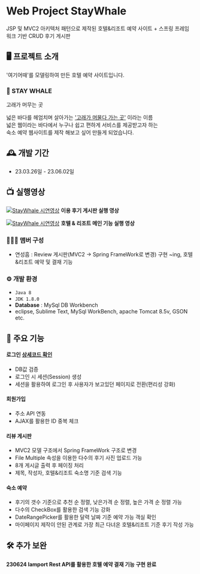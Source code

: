 # Web Project StayWhale
JSP 및 MVC2 아키텍처 패턴으로 제작된 호텔&리조트 예약 사이트 + 스프링 프레임 워크 기반 CRUD 후기 게시판

## 🖥️ 프로젝트 소개
'여기어때'를 모델링하여 만든 호텔 예약 사이트입니다.
<br>
### 🐳 STAY WHALE
고래가 머무는 곳

넓은 바다를 헤엄치며 살아가는 <u>'고래가 머물다 가는 곳'</u> 이라는 이름<br>
넓은 웹이라는 바다에서 누구나 쉽고 편하게 서비스를 제공받고자 하는<br>
숙소 예약 웹사이트를 제작 해보고 싶어 만들게 되었습니다.

## 🕰️ 개발 기간
* 23.03.26일 - 23.06.02일

## 📺 실행영상
[![StayWhale 시연영상](http://img.youtube.com/vi/BkxuGYxb3cs/0.jpg)](https://youtu.be/BkxuGYxb3cs?t=0s)
**이용 후기 게시판 실행 영상**

[![StayWhale 시연영상](http://img.youtube.com/vi/qmceBHZ_p6o/0.jpg)](https://youtu.be/qmceBHZ_p6o?t=0s)
**호텔 & 리조트 메인 기능 실행 영상**

### 🧑‍🤝‍🧑 맴버 구성
 - 연성흠 : Review 게시판(MVC2 -> Spring FrameWork로 변경) 구현 ~ing, 호텔&리조트 예약 및 결재 기능

### ⚙️ 개발 환경
- `Java 8`
- `JDK 1.8.0`
- **Database** : MySql DB Workbench
- eclipse, Sublime Text, MySql WorkBench, apache Tomcat 8.5v, GSON etc.

## 📌 주요 기능
#### 로그인 [상세코드 확인](https://github.com/webpofol/StayWhale/wiki/로그인-기능-소개)
- DB값 검증
- 로그인 시 세션(Session) 생성
- 세션을 활용하여 로그인 후 사용자가 보고있던 페이지로 전환(편리성 강화)
#### 회원가입
- 주소 API 연동
- AJAX를 활용한 ID 중복 체크
#### 리뷰 게시판
- MVC2 모델 구조에서 Spring FrameWork 구조로 변경
- File Multiple 속성을 이용한 다수의 후기 사진 업로드 가능
- 8개 게시글 출력 후 페이징 처리
- 제목, 작성자, 호텔&리조트 숙소명 기준 검색 기능
#### 숙소 예약
- 후기의 갯수 기준으로 추천 순 정렬, 낮은가격 순 정렬, 높은 가격 순 정렬 가능
- 다수의 CheckBox를 활용한 검색 기능 강화
- DateRangePicker를 활용한 달력 날짜 기준 예약 가능 객실 확인
- 마이페이지 제작이 안된 관계로 가장 최근 다녀온 호텔&리조트 기준 후기 작성 가능

## 🛠️ 추가 보완
#### 230624 Iamport Rest API를 활용한 호텔 예약 결재 기능 구현 완료
